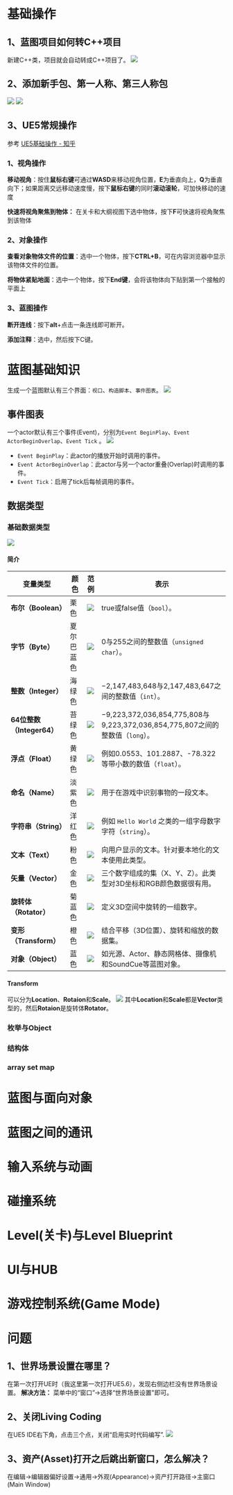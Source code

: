 # 基础操作
## 1、蓝图项目如何转C++项目
新建C++类，项目就会自动转成C++项目了。
![](img/Pasted%20image%2020250914100321.png)
## 2、添加新手包、第一人称、第三人称包
![](img/Pasted%20image%2020250914101354.png)
![](img/Pasted%20image%2020250914101416.png)
## 3、UE5常规操作
参考
[UE5基础操作 - 知乎](https://zhuanlan.zhihu.com/p/657126353)
### 1、视角操作

**移动视角**：按住**鼠标右键**可通过**WASD**来移动视角位置，**E**为垂直向上，**Q**为垂直向下；如果距离交远移动速度慢，按下**鼠标右键**的同时**滚动滚轮**，可加快移动的速度

**快速将视角聚焦到物体：** 在关卡和大纲视图下选中物体，按下**F**可快速将视角聚焦到该物体
### 2、对象操作

**查看对象物体文件的位置**：选中一个物体，按下**CTRL+B**，可在内容浏览器中显示该物体文件的位置。

**将物体紧贴地面**：选中一个物体，按下**End键**，会将该物体向下贴到第一个接触的平面上

### 3、蓝图操作

**断开连线**：按下**alt**+点击一条连线即可断开。

**添加注释**：选中，然后按下C键。
# 蓝图基础知识
生成一个蓝图默认有三个界面：`视口`、`构造脚本`、`事件图表`。
![](img/Pasted%20image%2020250922162950.png)

## 事件图表
一个actor默认有三个事件(Event)，分别为`Event BeginPlay`、`Event ActorBeginOverlap`、`Event Tick` 。
![](img/Pasted%20image%2020250922162129.png)
- `Event BeginPlay`：此actor的播放开始时调用的事件。
- `Event ActorBeginOverlap`：此actor与另一个actor重叠(Overlap)时调用的事件。
- `Event Tick`：启用了tick后每帧调用的事件。

## 数据类型

### 基础数据类型

![](img/Pasted%20image%2020250929143146.png)
#### 简介

| 变量类型                 | 颜色    | 范例                                                                                                                                   | 表示                                                                  |
| -------------------- | ----- | ------------------------------------------------------------------------------------------------------------------------------------ | ------------------------------------------------------------------- |
| **布尔（Boolean）**      | 栗色    | ![](https://d1iv7db44yhgxn.cloudfront.net/documentation/images/f111d278-e8b4-4ca9-9eb2-659d6e2bb4b0/redwire.png)                     | true或false值（`bool`）。                                                |
| **字节（Byte）**         | 夏尔巴蓝色 | ![](https://d1iv7db44yhgxn.cloudfront.net/documentation/images/d126e7e3-4ccd-4658-8050-726aacf69ade/get-byte-variable-icon.png)      | 0与255之间的整数值（`unsigned char`）。                                       |
| **整数（Integer）**      | 海绿色   | ![](https://d1iv7db44yhgxn.cloudfront.net/documentation/images/ef633ada-e995-45a2-bfb3-45122b4acd43/cyanwire.png)                    | −2,147,483,648与2,147,483,647之间的整数值（`int`）。                          |
| **64位整数（Integer64）** | 苔绿色   | ![](https://d1iv7db44yhgxn.cloudfront.net/documentation/images/f922826a-6383-4647-be55-9336e9cfe3e8/get-integer64-variable-icon.png) | −9,223,372,036,854,775,808与9,223,372,036,854,775,807之间的整数值（`long`）。 |
| **浮点（Float）**        | 黄绿色   | ![](https://d1iv7db44yhgxn.cloudfront.net/documentation/images/bbef53fc-9da9-42e5-bcdc-8cde6a99b52a/greenwire.png)                   | 例如0.0553、101.2887、-78.322等带小数的数值（`float`）。                          |
| **命名（Name）**         | 淡紫色   | ![](https://d1iv7db44yhgxn.cloudfront.net/documentation/images/e45ace01-7225-4be8-a2d0-1ef6b3cf916b/get-name-variable-icon.png)      | 用于在游戏中识别事物的一段文本。                                                    |
| **字符串（String）**      | 洋红色   | ![](https://d1iv7db44yhgxn.cloudfront.net/documentation/images/e7c1b819-b2d9-4581-9edf-fa2ae77c70fb/magentawire.png)                 | 例如 `Hello World` 之类的一组字母数字字符（`string`）。                             |
| **文本（Text）**         | 粉色    | ![](https://d1iv7db44yhgxn.cloudfront.net/documentation/images/3d5893d5-c9a5-4e00-8a31-0238632e6ca2/pinkwire.png)                    | 向用户显示的文本。针对要本地化的文本使用此类型。                                            |
| **矢量（Vector）**       | 金色    | ![](https://d1iv7db44yhgxn.cloudfront.net/documentation/images/5e4c00e2-0156-43bf-8c07-bd60121debe2/goldwire.png)                    | 三个数字组成的集（X、Y、Z）。此类型对3D坐标和RGB颜色数据很有用。                                |
| **旋转体（Rotator）**     | 菊蓝色   | ![](https://d1iv7db44yhgxn.cloudfront.net/documentation/images/dd5bcc68-65b5-4e26-847e-8f65147b00d8/purplewire.png)                  | 定义3D空间中旋转的一组数字。                                                     |
| **变形（Transform）**    | 橙色    | ![](https://d1iv7db44yhgxn.cloudfront.net/documentation/images/c2864573-a89e-4bc3-baad-6b45aa86d8bf/orangewire.png)                  | 结合平移（3D位置）、旋转和缩放的数据集。                                               |
| **对象（Object）**       | 蓝色    | ![](https://d1iv7db44yhgxn.cloudfront.net/documentation/images/35463b63-1d09-4b5a-8eb7-11fb68039c02/bluewire.png)                    | 如光源、Actor、静态网格体、摄像机和SoundCue等蓝图对象。                                  |
#### Transform
可以分为**Location**、**Rotaion**和**Scale**。
![](img/Pasted%20image%2020250929143407.png)
其中**Location**和**Scale**都是**Vector**类型的，然后**Rotaion**是旋转体**Rotator**。
### 枚举与Object

### 结构体

### array set map


# 蓝图与面向对象

# 蓝图之间的通讯

# 输入系统与动画

# 碰撞系统

# Level(关卡)与Level Blueprint

# UI与HUB

# 游戏控制系统(Game Mode)


# 问题
## 1、世界场景设置在哪里？
在第一次打开UE时（我这里第一次打开UE5.6），发现右侧边栏没有世界场景设置。
**解决方法：** 菜单中的“窗口”->选择“世界场景设置"即可。
## 2、关闭Living Coding
在UE5 IDE右下角，点击三个点，关闭“启用实时代码编写”.
![](img/Pasted%20image%2020250819132259.png)
## 3、资产(Asset)打开之后跳出新窗口，怎么解决？
在编辑->编辑器偏好设置->通用->外观(Appearance)->资产打开路径->主窗口(Main Window)
